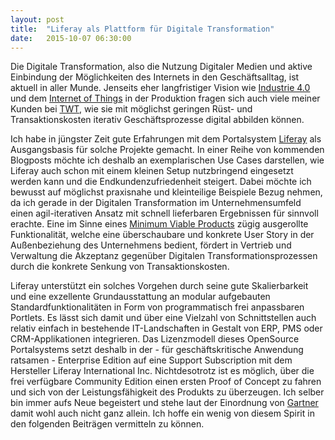 ```yaml
---
layout: post
title:  "Liferay als Plattform für Digitale Transformation"
date:   2015-10-07 06:30:00
---
```


Die Digitale Transformation, also die Nutzung Digitaler Medien und aktive Einbindung  der Möglichkeiten des Internets in den Geschäftsalltag, ist aktuell in aller Munde. Jenseits eher langfristiger Vision wie [Industrie 4.0](http://www.plattform-i40.de) und dem [Internet of Things](http://www.wired.com/insights/2014/11/the-internet-of-things-bigger/) in der Produktion fragen sich auch viele meiner Kunden bei [TWT](http://www.twt.de), wie sie mit möglichst geringen Rüst- und Transaktionskosten iterativ Geschäftsprozesse digital abbilden können.

Ich habe in jüngster Zeit gute Erfahrungen mit dem Portalsystem [Liferay](https://www.liferay.com/de/) als Ausgangsbasis für solche Projekte gemacht. In einer Reihe von kommenden Blogposts möchte ich deshalb an exemplarischen Use Cases darstellen, wie Liferay auch schon mit einem kleinen Setup nutzbringend eingesetzt werden kann und die Endkundenzufriedenheit steigert. Dabei möchte ich bewusst auf möglichst praxisnahe und kleinteilige Beispiele Bezug nehmen, da ich gerade in der Digitalen Transformation im Unternehmensumfeld einen agil-iterativen Ansatz mit schnell lieferbaren Ergebnissen für sinnvoll erachte. Eine im Sinne eines [Minimum Viable Products](https://en.wikipedia.org/wiki/Minimum_viable_product) zügig ausgerollte Funktionalität, welche eine überschaubare und konkrete User Story in der Außenbeziehung des Unternehmens bedient, fördert in Vertrieb und Verwaltung die Akzeptanz gegenüber Digitalen Transformationsprozessen durch die konkrete Senkung von Transaktionskosten.

Liferay unterstützt ein solches Vorgehen durch seine gute Skalierbarkeit und eine exzellente Grundausstattung an modular aufgebauten Standardfunktionalitäten in Form von programmatisch frei anpassbaren Portlets. Es lässt sich damit und über eine Vielzahl  von Schnittstellen auch relativ einfach in bestehende IT-Landschaften in Gestalt von ERP, PMS oder CRM-Applikationen integrieren. Das Lizenzmodell dieses OpenSource Portalsystems setzt deshalb in der - für geschäftskritische Anwendung ratsamen - Enterprise Edition auf eine Support Subscription mit dem Hersteller Liferay International Inc. Nichtdesotrotz ist es möglich, über die frei verfügbare Community Edition einen ersten Proof of Concept zu fahren und sich von der Leistungsfähigkeit des Produkts zu überzeugen. Ich selber bin immer aufs Neue begeistert und stehe laut der Einordnung von [Gartner](https://www.liferay.com/de/about-us/awards/gartnermq-portals) damit wohl auch nicht ganz allein. Ich hoffe ein wenig von diesem Spirit in den folgenden Beiträgen vermitteln zu können.

